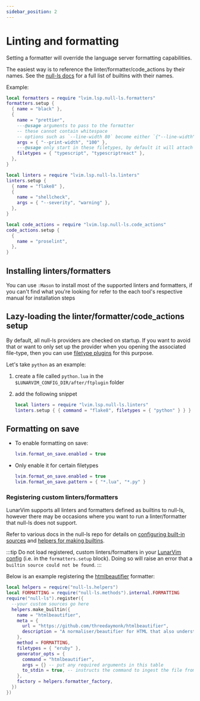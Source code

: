```yaml
---
sidebar_position: 2
---
```


# Linting and formatting

Setting a formatter will override the language server formatting capabilities.

The easiest way is to reference the linter/formatter/code_actions by their names. See the [null-ls
docs](https://github.com/jose-elias-alvarez/null-ls.nvim/blob/main/doc/BUILTINS.md) for a full list
of builtins with their names.

Example:

```lua
local formatters = require "lvim.lsp.null-ls.formatters"
formatters.setup {
  { name = "black" },
  {
    name = "prettier",
    ---@usage arguments to pass to the formatter
    -- these cannot contain whitespace
    -- options such as `--line-width 80` become either `{"--line-width", "80"}` or `{"--line-width=80"}`
    args = { "--print-width", "100" },
    ---@usage only start in these filetypes, by default it will attach to all filetypes it supports
    filetypes = { "typescript", "typescriptreact" },
  },
}

local linters = require "lvim.lsp.null-ls.linters"
linters.setup {
  { name = "flake8" },
  {
    name = "shellcheck",
    args = { "--severity", "warning" },
  },
}

local code_actions = require "lvim.lsp.null-ls.code_actions"
code_actions.setup {
  {
    name = "proselint",
  },
}
```

## Installing linters/formatters

You can use `:Mason` to install most of the supported linters and formatters, if you can't find what
you're looking for refer to the each tool's respective manual for installation steps

## Lazy-loading the linter/formatter/code_actions setup

By default, all null-ls providers are checked on startup. If you want to avoid that or want to only set up the provider when you opening the associated file-type,
then you can use [filetype plugins](configuration/ftplugin.md) for this purpose.

Let's take `python` as an example:

1. create a file called `python.lua` in the `$LUNARVIM_CONFIG_DIR/after/ftplugin` folder

2. add the following snippet
   ```lua
   local linters = require "lvim.lsp.null-ls.linters"
   linters.setup { { command = "flake8", filetypes = { "python" } } }
   ```

## Formatting on save

- To enable formatting on save:

  ```lua
  lvim.format_on_save.enabled = true
  ```

- Only enable it for certain filetypes

  ```lua
  lvim.format_on_save.enabled = true
  lvim.format_on_save.pattern = { "*.lua", "*.py" }
  ```
  
### Registering custom linters/formatters

LunarVim supports all linters and formatters defined as builtins to null-ls, however there may be occasions where you want to run a linter/formatter that null-ls does not support.

Refer to various docs in the null-ls repo for details on [configuring built-in sources](https://github.com/jose-elias-alvarez/null-ls.nvim/blob/main/doc/BUILTIN_CONFIG.md) and [helpers for making builtins](https://github.com/jose-elias-alvarez/null-ls.nvim/blob/main/doc/HELPERS.md#make_builtin).

:::tip
Do not load registered, custom linters/formatters in your [LunarVim config](https://www.lunarvim.org/docs/languages#lintingformatting) (i.e. in the `formatters.setup` block). Doing so will raise an error that a `builtin source could not be found`.
:::

Below is an example registering the [htmlbeautifier](https://github.com/threedaymonk/htmlbeautifier) formatter:

```lua
local helpers = require("null-ls.helpers")
local FORMATTING = require("null-ls.methods").internal.FORMATTING
require("null-ls").register({
  --your custom sources go here
  helpers.make_builtin({
    name = "htmlbeautifier",
    meta = {
      url = "https://github.com/threedaymonk/htmlbeautifier",
      description = "A normaliser/beautifier for HTML that also understands embedded Ruby. Ideal for tidying up Rails templates."
    },
    method = FORMATTING,
    filetypes = { "eruby" },
    generator_opts = {
      command = "htmlbeautifier",
      args = {} -- put any required arguments in this table
      to_stdin = true, -- instructs the command to ingest the file from STDIN (i.e. run the currently open buffer through the linter/formatter)
    },
    factory = helpers.formatter_factory,
  })
})
```
